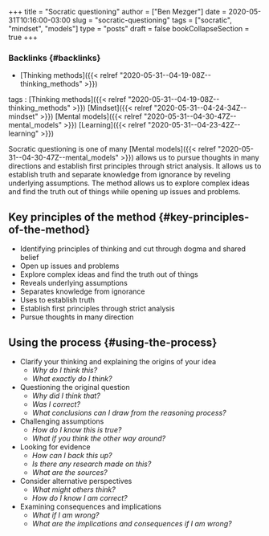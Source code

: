 +++
title = "Socratic questioning"
author = ["Ben Mezger"]
date = 2020-05-31T10:16:00-03:00
slug = "socratic-questioning"
tags = ["socratic", "mindset", "models"]
type = "posts"
draft = false
bookCollapseSection = true
+++

### Backlinks {#backlinks}

-   [Thinking methods]({{< relref "2020-05-31--04-19-08Z--thinking_methods" >}})

tags
: [Thinking methods]({{< relref "2020-05-31--04-19-08Z--thinking_methods" >}}) [Mindset]({{< relref "2020-05-31--04-24-34Z--mindset" >}}) [Mental models]({{< relref "2020-05-31--04-30-47Z--mental_models" >}}) [Learning]({{< relref "2020-05-31--04-23-42Z--learning" >}})

Socratic questioning is one of many [Mental models]({{< relref "2020-05-31--04-30-47Z--mental_models" >}}) allows us to pursue thoughts
in many directions and establish first principles through strict analysis. It
allows us to establish truth and separate knowledge from ignorance by reveling
underlying assumptions. The method allows us to explore complex ideas and find
the truth out of things while opening up issues and problems.


## Key principles of the method {#key-principles-of-the-method}

-   Identifying principles of thinking and cut through dogma and shared belief
-   Open up issues and problems
-   Explore complex ideas and find the truth out of things
-   Reveals underlying assumptions
-   Separates knowledge from ignorance
-   Uses to establish truth
-   Establish first principles through strict analysis
-   Pursue thoughts in many direction


## Using the process {#using-the-process}

-   Clarify your thinking and explaining the origins of your idea
    -   _Why do I think this?_
    -   _What exactly do I think?_
-   Questioning the original question
    -   _Why did I think that?_
    -   _Was I correct?_
    -   _What conclusions can I draw from the reasoning process?_
-   Challenging assumptions
    -   _How do I know this is true?_
    -   _What if you think the other way around?_
-   Looking for evidence
    -   _How can I back this up?_
    -   _Is there any research made on this?_
    -   _What are the sources?_
-   Consider alternative perspectives
    -   _What might others think?_
    -   _How do I know I am correct?_
-   Examining consequences and implications
    -   _What if I am wrong?_
    -   _What are the implications and consequences if I am wrong?_
